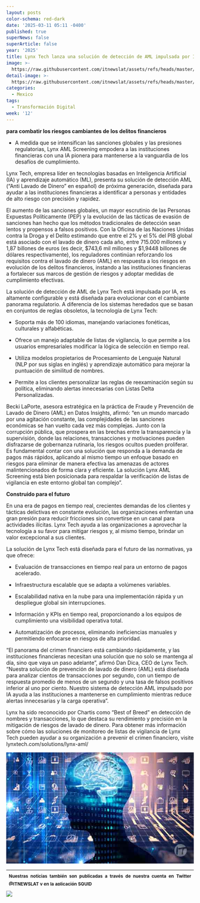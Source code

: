 ```yaml
---
layout: posts
color-schema: red-dark
date: '2025-03-11 05:11 -0400'
published: true
superNews: false
superArticle: false
year: '2025'
title: Lynx Tech lanza una solución de detección de AML impulsada por IA
image: >-
  https://raw.githubusercontent.com/itnewslat/assets/refs/heads/master/img/540x320/Inteligencia-Artificial-digital-p.jpg
detail-image: >-
  https://raw.githubusercontent.com/itnewslat/assets/refs/heads/master/img/1024x680/Inteligencia-Artificial-digital-g.jpg
categories:
  - Mexico
tags:
  - Transformación Digital
week: '12'
---
```

**para combatir los riesgos cambiantes de los delitos financieros**

- A medida que se intensifican las sanciones globales y las presiones regulatorias, Lynx AML Screening empodera a las instituciones financieras con una IA pionera para mantenerse a la vanguardia de los desafíos de cumplimiento.

Lynx Tech, empresa líder en tecnologías basadas en Inteligencia Artificial (IA) y aprendizaje automático (ML), presenta su solución de detección AML (“Anti Lavado de Dinero” en español) de próxima generación, diseñada para ayudar a las instituciones financieras a identificar a personas y entidades de alto riesgo con precisión y rapidez.

El aumento de las sanciones globales, un mayor escrutinio de las Personas Expuestas Políticamente (PEP) y la evolución de las tácticas de evasión de sanciones han hecho que los métodos tradicionales de detección sean lentos y propensos a falsos positivos. Con la Oficina de las Naciones Unidas contra la Droga y el Delito estimando que entre el 2% y el 5% del PIB global está asociado con el lavado de dinero cada año, entre 715.000 millones y 1,87 billones de euros (es decir, $743,6 mil millones y $1,9448 billones de dólares respectivamente), los reguladores continúan reforzando los requisitos contra el lavado de dinero (AML) en respuesta a los riesgos en evolución de los delitos financieros, instando a las instituciones financieras a fortalecer sus marcos de gestión de riesgos y adoptar medidas de cumplimiento efectivas.

La solución de detección de AML de Lynx Tech está impulsada por IA, es altamente configurable y está diseñada para evolucionar con el cambiante panorama regulatorio. A diferencia de los sistemas heredados que se basan en conjuntos de reglas obsoletos, la tecnología de Lynx Tech:

- Soporta más de 100 idiomas, manejando variaciones fonéticas, culturales y alfabéticas.

- Ofrece un manejo adaptable de listas de vigilancia, lo que permite a los usuarios empresariales modificar la lógica de selección en tiempo real.

- Utiliza modelos propietarios de Procesamiento de Lenguaje Natural (NLP por sus siglas en inglés) y aprendizaje automático para mejorar la puntuación de similitud de nombres.

- Permite a los clientes personalizar las reglas de reexaminación según su política, eliminando alertas innecesarias con Listas Delta Personalizadas.

Becki LaPorte, asesora estratégica en la práctica de Fraude y Prevención de Lavado de Dinero (AML) en Datos Insights, afirmó: “en un mundo marcado por una agitación constante, las complejidades de las sanciones económicas se han vuelto cada vez más complejas. Junto con la corrupción pública, que prospera en las brechas entre la transparencia y la supervisión, donde las relaciones, transacciones y motivaciones pueden disfrazarse de gobernanza rutinaria, los riesgos ocultos pueden proliferar. Es fundamental contar con una solución que responda a la demanda de pagos más rápidos, aplicando al mismo tiempo un enfoque basado en riesgos para eliminar de manera efectiva las amenazas de actores malintencionados de forma clara y eficiente. La solución Lynx AML Screening está bien posicionada para respaldar la verificación de listas de vigilancia en este entorno global tan complejo”.

**Construido para el futuro**

En una era de pagos en tiempo real, crecientes demandas de los clientes y tácticas delictivas en constante evolución, las organizaciones enfrentan una gran presión para reducir fricciones sin convertirse en un canal para actividades ilícitas. Lynx Tech ayuda a las organizaciones a aprovechar la tecnología a su favor para mitigar riesgos y, al mismo tiempo, brindar un valor excepcional a sus clientes.

La solución de Lynx Tech está diseñada para el futuro de las normativas, ya que ofrece:

- Evaluación de transacciones en tiempo real para un entorno de pagos acelerado.

- Infraestructura escalable que se adapta a volúmenes variables.

- Escalabilidad nativa en la nube para una implementación rápida y un despliegue global sin interrupciones.

- Información y KPIs en tiempo real, proporcionando a los equipos de cumplimiento una visibilidad operativa total.

- Automatización de procesos, eliminando ineficiencias manuales y permitiendo enfocarse en riesgos de alta prioridad.

“El panorama del crimen financiero está cambiando rápidamente, y las instituciones financieras necesitan una solución que no solo se mantenga al día, sino que vaya un paso adelante”, afirmó Dan Dica, CEO de Lynx Tech. “Nuestra solución de prevención de lavado de dinero (AML) está diseñada para analizar cientos de transacciones por segundo, con un tiempo de respuesta promedio de menos de un segundo y una tasa de falsos positivos inferior al uno por ciento. Nuestro sistema de detección AML impulsado por IA ayuda a las instituciones a mantenerse en cumplimiento mientras reduce alertas innecesarias y la carga operativa”.

Lynx ha sido reconocido por Chartis como “Best of Breed” en detección de nombres y transacciones, lo que destaca su rendimiento y precisión en la mitigación de riesgos de lavado de dinero. Para obtener más información sobre cómo las soluciones de monitoreo de listas de vigilancia de Lynx Tech pueden ayudar a su organización a prevenir el crimen financiero, visite lynxtech.com/solutions/lynx-aml/

![](https://raw.githubusercontent.com/itnewslat/assets/refs/heads/master/img/540x320/Inteligencia-Artificial-digital-p.jpg)

<table style="height: 42px;" width="569">
<tbody>
<tr>
<td style="text-align: justify;"><sub><strong>Nuestras noticias también son publicadas a través de nuestra cuenta en Twitter <a href="https://twitter.com/itnewslat?lang=es">@ITNEWSLAT</a> y en la aplicación <a href="https://squidapp.co/en/">SQUID</a></strong></sub></td>
</tr>
</tbody>
</table>

<img src="https://tracker.metricool.com/c3po.jpg?hash=56f88a41e39ab42c063cc51676587a04"/>